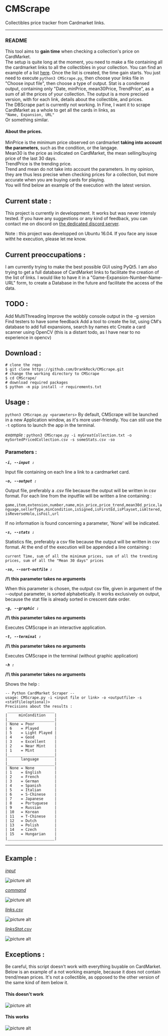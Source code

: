 # CMScrape
Collectibles price tracker from Cardmarket links.

---
### README
This tool aims to **gain time** when checking a collection's price on CardMarket.  
The setup is quite long at the moment, you need to make a file containing all the cardmarket links to all the collectibles in your collection. You can find an example of a list [here](https://github.com/DrankRock/CMScrape/blob/main/CMScrape/myCards.txt). Once the list is created, the time gain starts. You just need to execute `python3 CMScrape.py`, then choose your links file in "Choose input file", then choose a type of output. Stat is a condensed output, containing only "Date, minPrice, mean30Price, TrendPrice", as a sum of all the prices of your collection. The output is a more precised version, with for each link, details about the collectible, and prices.  
The DBScrape part is currently not working. In Fine, I want it to scrape CardMarket as a whole to get all the cards in links, as  
`"Name, Expansion, URL"`  
Or something similar.  

#### About the prices.  
MinPrice is the minimum price observed on cardmarket **taking into account the parameters**, such as the condition, or the langage.  
Mean30 is the price as indicated on CardMarket, the mean selling/buying price of the last 30 days.  
TrendPrice is the trending price.  
Trend and mean do not take into account the parameters. In my opinion, they are thus less precise when checking prices for a collection, but more accurate when you are buying cards for playing.   
You will find below an example of the execution with the latest version.  

## Current state :
This project is currently in developpment. It works but was never intensly tested.
If you have any suggestions or any kind of feedback, you can contact me on discord on [the dedicated discord server](https://discord.gg/UR3R5C5Ehn).

Note : this project was developped on Ubuntu 16.04. If you face any issue witht he execution, please let me know.

## Current preoccupations :
I am currently trying to make the best possible GUI using PyQt5. I am also trying to get a full database of CardMarket links to facilitate the creation of the list of links. I would like to have it in a "Game-Expansion-Number-Name-URL" form, to create a Database in the future and facilitate the access of the data. 

## TODO :
Add MultiThreading
Improve the wobbly console output in the -g version
Find testers to have some feedback
Add a tool to create the list, using CM's database to add full expansions, search by names etc
Create a card scanner using OpenCV (this is a distant todo, as I have near to no experience in opencv)

## Download :
```shell
# clone the repo
$ git clone https://github.com/DrankRock/CMScrape.git
# change the working directory to CMScrape
$ cd CMScrape/
# download required packages
$ python -m pip install -r requirements.txt
```

## Usage :
`python3 CMScrape.py <parameters>`
By default, CMScrape will be launched in a new Application window, as it's more user-friendly. You can still use the `-t` options to launch the app in the terminal.

*example :*
`python3 CMScrape.py -i myGreatCollection.txt -o mySortedPricedCollection.csv -s someStats.csv -so`

### Parameters :
***`-i, --input :`***

Input file containing on each line a link to a cardmarket card. 

***`-o, --output :`***

Output file, preferably a .csv file because the output will be written in csv format. For each line from the inputfile will be written a line containing :

`game,item,extension,number,name,min_price,price_trend,mean30d_price,language,sellerType,minCondition,isSigned,isFirstEd,isPlayset,isAltered,isReverseHolo,isFoil,url`

If no information is found concerning a parameter, 'None' will be indicated.


***`-s, --stats :`***

Statistics file, preferably a csv file because the output will be written in csv format. At the end of the execution will be appended a line containing :

`current Time, sum of all the minimum prices, sum of all the trending prices, sum of all the "Mean 30 days" prices`

***`-so, --sort-outfile :`***

**/!\ this parameter takes no arguments**

When this parameter is chosen, the output csv file, given in argument of the --output parameter, is sorted alphabetically. It works exclusively on output, because the stat file is already sorted in crescent date order.

***`-g, --graphic :`***

**/!\ this parameter takes no arguments**

Executes CMScrape in an interactive application.


***`-t, --terminal :`***

**/!\ this parameter takes no arguments**

Executes CMScrape in the terminal (without graphic application)


***`-h :`***

**/!\ this parameter takes no arguments**

Shows the help :
```
-- Python CardMarket Scraper --
usage: CMScrape.py -i <input file or link> -o <outputfile> -s <statFile(optional)>
Precisions about the results :
 _____________________
|     minCondition    |
|_____________________|
| None = Poor         |
| 6    = Played       |
| 5    = Light Played |
| 4    = Good         |
| 3    = Excellent    |
| 2    = Near Mint    |
| 1    = Mint         |
|_____________________|
|      language       |
|_____________________|
| None = None         |
| 1    = English      |
| 2    = French       |
| 3    = German       |
| 4    = Spanish      |
| 5    = Italian      |
| 6    = S-Chinese    |
| 7    = Japanese     |
| 8    = Portuguese   |
| 9    = Russian      |
| 10   = Korean       |
| 11   = T-Chinese    |
| 12   = Dutch        |
| 13   = Polish       |
| 14   = Czech        |
| 15   = Hungarian    |
|_____________________|
```

---
## Example :
<ins>*input*</ins>

![picture alt](https://github.com/DrankRock/PokeScraper/blob/main/gitRessources/Screenshot%20from%202021-11-20%2019-00-58.png "links.txt")

<ins>*command*</ins>

![picture alt](https://github.com/DrankRock/PokeScraper/blob/main/gitRessources/Screenshot%20from%202021-11-20%2019-03-22.png "command")

<ins>*links.csv*</ins>

![picture alt](https://github.com/DrankRock/PokeScraper/blob/main/gitRessources/Screenshot%20from%202021-11-20%2019-05-10.png "links.csv")

<ins>*linksStat.csv*</ins>

![picture alt](https://github.com/DrankRock/PokeScraper/blob/main/gitRessources/Screenshot%20from%202021-11-20%2019-05-50.png "linksStat.csv")

## Exceptions :
Be careful, this script doesn't work with everything buyable on CardMarket.
Below is an example of a not working example, because it does not contain trend/mean prices. It's not a collectible, as opposed to the other version of the same kind of item below it.

#### This doesn't work
![picture alt](https://github.com/DrankRock/CMScrape/blob/main/gitRessources/doesntWork.png "doesntWorkExample")

#### This works
![picture alt](https://github.com/DrankRock/CMScrape/blob/main/gitRessources/works.png "workingExample")
